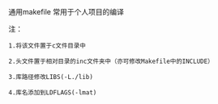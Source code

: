 通用makefile 常用于个人项目的编译

  注：	

	1.将该文件置于c文件目录中

	2.头文件置于相对目录的inc文件夹中（亦可修改Makefile中的INCLUDE）

	3.库路径修改LIBS(-L./lib)

	4.库名添加到LDFLAGS(-lmat)
